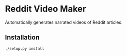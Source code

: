 # Reddit Video Maker

Automatically generates narrated videos of Reddit articles.

## Installation

```
./setup.py install
```
